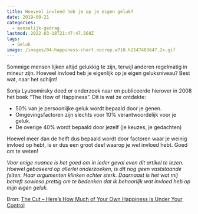```yaml
---
title: Hoeveel invloed heb je op je eigen geluk?
date: 2019-09-21
categories:
  - menselijk-gedrag
lastmod: 2022-03-18T21:47:47.568Z
tags:
  - Geluk
image: /images/04-happiness-chart.nocrop.w710.h2147483647.2x.gif
---
```

Sommige mensen lijken altijd gelukkig te zijn, terwijl anderen regelmatig in mineur zijn. Hoeveel invloed heb je eigenlijk op je eigen geluksniveau? Best wat, naar het schijnt!

Sonja Lyubomirsky deed er onderzoek naar en publiceerde hierover in 2008 het boek “The How of Happiness”. Dit is wat ze ontdekte:

- 50% van je persoonlijke geluk wordt bepaald door je genen. 
- Omgevingsfactoren zijn slechts voor 10% verantwoordelijk voor je geluk. 
- De overige 40% wordt bepaald door jezelf (je keuzes, je gedachten)

Hoewel meer dan de helft dus bepaald wordt door factoren waar je weinig invloed op hebt, is er dus een groot deel waarop je _wel_ invloed hebt. Goed om te weten!

_Voor enige nuance is het goed om in ieder geval even dit artikel te lezen. Hoewel gebaseerd op allerlei onderzoeken, is dit nog geen vaststaande feiten. Haar argumenten klinken echter sterk. Daarnaast is het wat mij betreft sowieso prettig om te bedenken dat ik behoorlijk wat invloed heb op mijn eigen geluk._

Bron: [The Cut – Here’s How Much of Your Own Happiness Is Under Your Control](https://www.thecut.com/2014/06/how-much-of-your-own-happiness-can-you-control.html)


